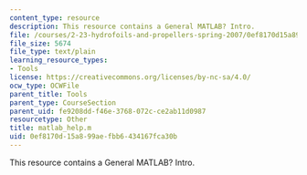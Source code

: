 ```yaml
---
content_type: resource
description: This resource contains a General MATLAB? Intro.
file: /courses/2-23-hydrofoils-and-propellers-spring-2007/0ef8170d15a899aefbb6434167fca30b_matlab_help.m
file_size: 5674
file_type: text/plain
learning_resource_types:
- Tools
license: https://creativecommons.org/licenses/by-nc-sa/4.0/
ocw_type: OCWFile
parent_title: Tools
parent_type: CourseSection
parent_uid: fe9208dd-f46e-3768-072c-ce2ab11d0987
resourcetype: Other
title: matlab_help.m
uid: 0ef8170d-15a8-99ae-fbb6-434167fca30b
---
```

This resource contains a General MATLAB? Intro.